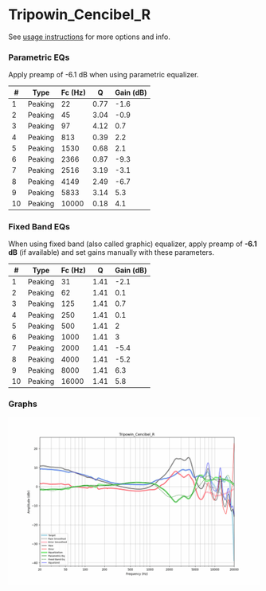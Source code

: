 # Tripowin_Cencibel_R
See [usage instructions](https://github.com/jaakkopasanen/AutoEq#usage) for more options and info.

### Parametric EQs
Apply preamp of -6.1 dB when using parametric equalizer.

|   # | Type    |   Fc (Hz) |    Q |   Gain (dB) |
|-----|---------|-----------|------|-------------|
|   1 | Peaking |        22 | 0.77 |        -1.6 |
|   2 | Peaking |        45 | 3.04 |        -0.9 |
|   3 | Peaking |        97 | 4.12 |         0.7 |
|   4 | Peaking |       813 | 0.39 |         2.2 |
|   5 | Peaking |      1530 | 0.68 |         2.1 |
|   6 | Peaking |      2366 | 0.87 |        -9.3 |
|   7 | Peaking |      2516 | 3.19 |        -3.1 |
|   8 | Peaking |      4149 | 2.49 |        -6.7 |
|   9 | Peaking |      5833 | 3.14 |         5.3 |
|  10 | Peaking |     10000 | 0.18 |         4.1 |

### Fixed Band EQs
When using fixed band (also called graphic) equalizer, apply preamp of **-6.1 dB** (if available) and set gains manually with these parameters.

|   # | Type    |   Fc (Hz) |    Q |   Gain (dB) |
|-----|---------|-----------|------|-------------|
|   1 | Peaking |        31 | 1.41 |        -2.1 |
|   2 | Peaking |        62 | 1.41 |         0.1 |
|   3 | Peaking |       125 | 1.41 |         0.7 |
|   4 | Peaking |       250 | 1.41 |         0.1 |
|   5 | Peaking |       500 | 1.41 |         2   |
|   6 | Peaking |      1000 | 1.41 |         3   |
|   7 | Peaking |      2000 | 1.41 |        -5.4 |
|   8 | Peaking |      4000 | 1.41 |        -5.2 |
|   9 | Peaking |      8000 | 1.41 |         6.3 |
|  10 | Peaking |     16000 | 1.41 |         5.8 |

### Graphs
![](./Tripowin_Cencibel_R.png)
